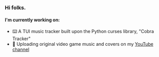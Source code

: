 ### Hi folks.
#### I'm currently working on:
- ⌨️ A TUI music tracker built upon the Python curses library, "Cobra Tracker"
- 🎹 Uploading original video game music and covers on my [YouTube channel](https://www.youtube.com/user/JonponsVids10)
